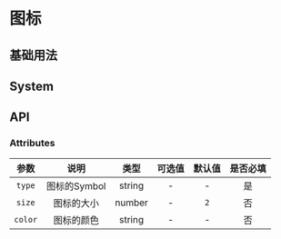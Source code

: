 <!-- 加载 demo 组件 start -->
<script setup>
import demo from './demo.vue'
import iconList from './iconList.vue'
</script>
<!-- 加载 demo 组件 end -->

<!-- 正文开始 -->

# 图标


## 基础用法
<Preview comp-name="Icon" demo-name="demo">
  <demo />
</Preview>

## System
<iconList />




## API
### Attributes
参数 | 说明 | 类型 | 可选值 | 默认值 | 是否必填
:-: | :-: | :-: | :-: | :-: | :-:
`type` | 图标的Symbol | string | - | - | 是 
`size` | 图标的大小 | number | - | `2` | 否
`color` | 图标的颜色 | string | - | - | 否
